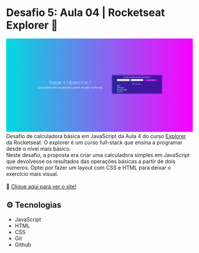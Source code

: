 # Desafio 5: Aula 04 | Rocketseat Explorer 🚀

![preview](.github/preview.png)
Desafio de calculadora básica em JavaScript da Aula 4 do curso [Explorer](https://app.rocketseat.com.br/explorer) da Rocketseat. O explorer é um curso full-stack que ensina a programar desde o nível mais básico.<br>
Neste desafio, a proposta era criar uma calculadora simples em JavaScript que devolvesse os resultados das operações básicas a partir de dois números. Optei por fazer um layout com CSS e HTML para deixar o exercício mais visual.
<br><br>
🔗 [Clique aqui para ver o site!](https://mariak-fla.github.io/desafio5-RS/)

## ⚙️ Tecnologias

- JavaScript
- HTML
- CSS
- Git
- Github
